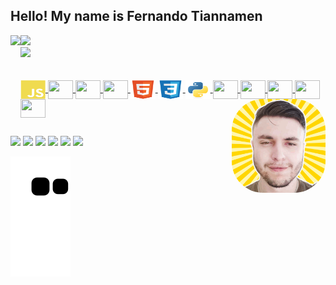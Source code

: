 ## Hello! My name is Fernando Tiannamen 
<div style="display: inline">
  <a href="https://github.com/FernandoNSC5">
  <img height="160em" align="left" src="https://github-readme-stats.vercel.app/api?username=fernandonsc5&show_icons=true&theme=dark&include_all_commits=true&count_private=true"/>
  <img height="136em" src="https://github-readme-stats.vercel.app/api/wakatime?username=tiannamen&theme=dark"/>
  <div align="left">
     <img src="https://komarev.com/ghpvc/?username=FernandoNSC5">
  </div>
</div><br>

<div style="display: inline_block"><br>
  <img align="center" height="30" width="40" src="https://raw.githubusercontent.com/devicons/devicon/master/icons/javascript/javascript-plain.svg">
  <img align="center" height="30" width="40" src="https://cdn.jsdelivr.net/gh/devicons/devicon/icons/java/java-original.svg">
  <img align="center" height="30" width="40" src="https://cdn.jsdelivr.net/gh/devicons/devicon/icons/spring/spring-original.svg" />
  <img align="center" height="30" width="40" src="https://cdn.jsdelivr.net/gh/devicons/devicon/icons/cplusplus/cplusplus-original.svg">
  <img align="center" height="30" width="40" src="https://raw.githubusercontent.com/devicons/devicon/master/icons/html5/html5-original.svg">
  <img align="center" height="30" width="40" src="https://raw.githubusercontent.com/devicons/devicon/master/icons/css3/css3-original.svg">
  <img align="center" height="30" width="40" src="https://raw.githubusercontent.com/devicons/devicon/master/icons/python/python-original.svg">
  <img align="center" height="30" width="40" src="https://cdn.jsdelivr.net/gh/devicons/devicon/icons/nginx/nginx-original.svg">
  <img align="center" height="30" width="40" src="https://cdn.jsdelivr.net/gh/devicons/devicon/icons/docker/docker-original.svg">
  <img align="center" height="30" width="40" src="https://cdn.jsdelivr.net/gh/devicons/devicon/icons/mongodb/mongodb-plain.svg" />
  <img align="center" height="30" width="40" src="https://cdn.jsdelivr.net/gh/devicons/devicon/icons/postgresql/postgresql-plain.svg" />
  <img align="center" height="30" width="40" src="https://cdn.jsdelivr.net/gh/devicons/devicon/icons/redis/redis-plain.svg" />
  <img align="right"  height="150" style="border-radius:50px;" src="ftiannamen.gif">
</div>
  
  ##
 
<div> 
  <a href="https://www.youtube.com/channel/UC_-uuuZbY0AAt9CViNzvc-Q" target="_blank"><img src="https://img.shields.io/badge/Spotify-228B22?style=for-the-badge&logo=spotify&logoColor=white" target="_blank"></a>
  <a href="https://www.instagram.com/dautomne_" target="_blank"><img src="https://img.shields.io/badge/-Instagram-%23E4405F?style=for-the-badge&logo=instagram&logoColor=white" target="_blank"></a>
 	<a href="https://steamcommunity.com/id/Dautomne_" target="_blank"><img src="https://img.shields.io/badge/Steam-2F4F4F?style=for-the-badge&logo=steam&logoColor=white" target="_blank"></a>
 <a href="https://www.buymeacoffee.com/dautomne" target="_blank"><img src="https://img.shields.io/badge/BuyMeACoffee-008080?style=for-the-badge&logo=buymeacoffee&logoColor=white" target="_blank"></a> 
  <a href = "mailto:fernandonsc5@gmail.com"><img src="https://img.shields.io/badge/-Gmail-%23333?style=for-the-badge&logo=gmail&logoColor=white" target="_blank"></a>
  <a href="https://www.linkedin.com/in/fernandonsc5" target="_blank"><img src="https://img.shields.io/badge/-LinkedIn-%230077B5?style=for-the-badge&logo=linkedin&logoColor=white" target="_blank"></a> 
 
  ![Snake animation](https://github.com/fernandonsc5/fernandonsc5/blob/output/github-contribution-grid-snake.svg)
 
</div>


